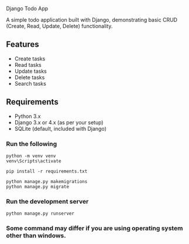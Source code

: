 Django Todo App

A simple todo application built with Django, demonstrating basic CRUD (Create, Read, Update, Delete) functionality.

## Features

- Create tasks
- Read tasks
- Update tasks
- Delete tasks
- Search tasks

## Requirements

- Python 3.x
- Django 3.x or 4.x (as per your setup)
- SQLite (default, included with Django)

### Run the following

```
python -m venv venv
venv\Scripts\activate
```

```
pip install -r requirements.txt
```

```
python manage.py makemigrations
python manage.py migrate
```

### Run the development server

```
python manage.py runserver
```

### Some command may differ if you are using operating system other than windows.
